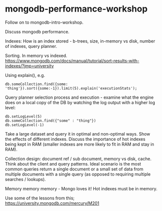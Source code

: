 # mongodb-performance-workshop
Follow on to mongodb-intro-workshop.

Discuss mongodb performance.  

Indexes: How is an index stored - b-trees, size, in-memory vs disk, number of indexes, query planner.  

Sorting. In memory vs indexed.  
https://www.mongodb.com/docs/manual/tutorial/sort-results-with-indexes/?jmp=university

Using explain(), e.g.  
```
db.someCollection.find({some: 'thing'}).sort({some:-1}).limit(5).explain('executionStats');
```

Query planner selection process and execution - examine what the engine does on a local copy of the DB by watching the log output with a higher log level:
```
db.setLogLevel(5)
db.someCollection.find({"some" : "thing"})
db.setLogLevel(-1)
```


Take a large dataset and query it in optimal and non-optimal ways. Show the effects of different indexes. Discuss the importance of hot indexes being kept in RAM (smaller indexes are more likely to fit in RAM and stay in RAM).

Collection design: document ref / sub document, memory vs disk, cache. Think about the client and query patterns. Ideal scenario is the most common queries return a single document or a small set of data from multiple documents with a single query (as opposed to requiring multiple searches / lookups).  

Memory memory memory - Mongo loves it! Hot indexes must be in memory. 

Use some of the lessons from this;
https://university.mongodb.com/mercury/M201
